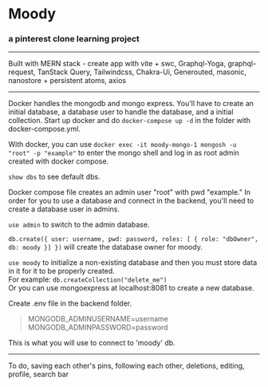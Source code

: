 # Moody

### a pinterest clone learning project

---

Built with MERN stack - create app with vite + swc, Graphql-Yoga, graphql-request, TanStack Query, Tailwindcss, Chakra-Ui, Generouted, masonic, nanostore + persistent atoms, axios

---

Docker handles the mongodb and mongo express.
You'll have to create an initial database, a database user to handle the database, and a initial collection.
Start up docker and do `docker-compose up -d` in the folder with docker-compose.yml.

With docker, you can use `docker exec -it moody-mongo-1 mongosh -u "root" -p "example"` to enter the mongo shell and log in as root admin created with docker compose.

`show dbs` to see default dbs.

Docker compose file creates an admin user "root" with pwd "example." In order for you to use a database and connect in the backend, you'll need to create a database user in admins.

`use admin` to switch to the admin database.

`db.create({
  user: username,
  pwd: password,
  roles: [ { role: "dbOwner", db: moody }]
})` will create the database owner for moody.

`use moody` to initialize a non-existing database and then you must store data in it for it to be properly created.  
For example: `db.createCollection("delete_me")`  
Or you can use mongoexpress at localhost:8081 to create a new database.

Create .env file in the backend folder.

> MONGODB_ADMINUSERNAME=username  
> MONGODB_ADMINPASSWORD=password

This is what you will use to connect to 'moody' db.

---

To do, saving each other's pins, following each other, deletions, editing, profile, search bar
